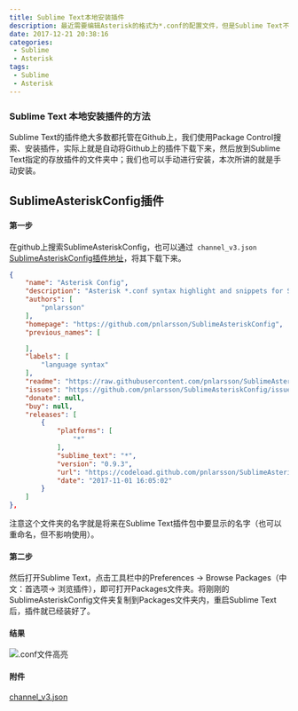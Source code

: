 ```yaml
---
title: Sublime Text本地安装插件
description: 最近需要编辑Asterisk的格式为*.conf的配置文件，但是Sublime Text不支持高亮，于是需要安装插件SublimeAsteriskConfig
date: 2017-12-21 20:38:16
categories:
 - Sublime
 - Asterisk
tags:
 - Sublime
 - Asterisk
---
```


### Sublime Text 本地安装插件的方法  

Sublime Text的插件绝大多数都托管在Github上，我们使用Package Control搜索、安装插件，实际上就是自动将Github上的插件下载下来，然后放到Sublime Text指定的存放插件的文件夹中；我们也可以手动进行安装，本次所讲的就是手动安装。  

## SublimeAsteriskConfig插件  

#### 第一步  

在github上搜索SublimeAsteriskConfig，也可以通过``` channel_v3.json``` [SublimeAsteriskConfig插件地址](https://github.com/pnlarsson/SublimeAsteriskConfig)，将其下载下来。  

```json
{
    "name": "Asterisk Config",
    "description": "Asterisk *.conf syntax highlight and snippets for SublimeText",
    "authors": [
        "pnlarsson"
    ],
    "homepage": "https://github.com/pnlarsson/SublimeAsteriskConfig",
    "previous_names": [

    ],
    "labels": [
        "language syntax"
    ],
    "readme": "https://raw.githubusercontent.com/pnlarsson/SublimeAsteriskConfig/master/README.md",
    "issues": "https://github.com/pnlarsson/SublimeAsteriskConfig/issues",
    "donate": null,
    "buy": null,
    "releases": [
        {
            "platforms": [
                "*"
            ],
            "sublime_text": "*",
            "version": "0.9.3",
            "url": "https://codeload.github.com/pnlarsson/SublimeAsteriskConfig/zip/v0.9.3",
            "date": "2017-11-01 16:05:02"
        }
    ]
},
```

注意这个文件夹的名字就是将来在Sublime Text插件包中要显示的名字（也可以重命名，但不影响使用）。  

#### 第二步  

然后打开Sublime Text，点击工具栏中的Preferences -> Browse Packages（中文：首选项-> 浏览插件），即可打开Packages文件夹。将刚刚的SublimeAsteriskConfig文件夹复制到Packages文件夹内，重启Sublime Text后，插件就已经装好了。  

#### 结果   ####  

![.conf文件高亮](https://liyufeng.angton.com/sublime_asterisk.png)

#### 附件 ####  

[channel_v3.json](https://liyufeng.angton.com/channel_v3.json)  
